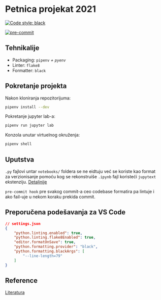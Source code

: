 # Petnica projekat 2021

[![Code style: black](https://img.shields.io/badge/code%20style-black-000000.svg)](https://github.com/psf/black)

[![pre-commit](https://img.shields.io/badge/pre--commit-enabled-brightgreen?logo=pre-commit&logoColor=white)](https://github.com/pre-commit/pre-commit)


## Tehnikalije
- Packaging: `pipenv` *+ `pyenv`*
- Linter: `flake8`
- Formatter: `black`


## Pokretanje projekta
Nakon kloniranja repozitorijuma:
```bash
pipenv install --dev
```
Pokretanje jupyter lab-a:
```bash
pipenv run jupyter lab
```
Konzola unutar virtuelnog okruženja:
```bash
pipenv shell
```

## Uputstva
`.py` fajlovi untar `notebooks/` foldera se ne eidtuju već se koriste kao format za verzionisanje pomoću kog se rekonstruiše `.ipynb` fajl koristeći `jupytext` ekstenziju. [Detaljnije](https://jupytext.readthedocs.io/en/latest/examples.html#collaborating-on-jupyter-notebooks)

`pre-commit hook` pre svakog commit-a ceo codebase formatira pa lintuje i ako fail-uje u nekom koraku prekida commit.


## Preporučena podešavanja za VS Code
```json
// settings.json
{
    "python.linting.enabled": true,
    "python.linting.flake8Enabled": true,
    "editor.formatOnSave": true,
    "python.formatting.provider": "black",
    "python.formatting.blackArgs": [
        "--line-length=79"
    ]
}
```

## Reference
[Literatura](./literatura.md)
